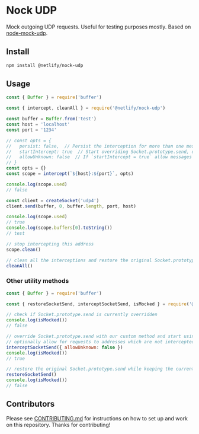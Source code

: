 # Nock UDP

Mock outgoing UDP requests. Useful for testing purposes mostly. Based on
[node-mock-udp](https://github.com/mattrobenolt/node-mock-udp).

## Install

```bash
npm install @netlify/nock-udp
```

## Usage

```js
const { Buffer } = require('buffer')

const { intercept, cleanAll } = require('@netlify/nock-udp')

const buffer = Buffer.from('test')
const host = 'localhost'
const port = '1234'

// const opts = {
//   persist: false,  // Persist the interception for more than one message, defaults to false
//   startIntercept: true  // Start overriding Socket.prototype.send, defaults to true
//   allowUnknown: false  // If `startIntercept = true` allow messages to addresses which aren't intercepted, defaults to false
// }
const opts = {}
const scope = intercept(`${host}:${port}`, opts)

console.log(scope.used)
// false

const client = createSocket('udp4')
client.send(buffer, 0, buffer.length, port, host)

console.log(scope.used)
// true
console.log(scope.buffers[0].toString())
// test

// stop intercepting this address
scope.clean()

// clean all the interceptions and restore the original Socket.prototype.send
cleanAll()
```

### Other utility methods

```js
const { Buffer } = require('buffer')

const { restoreSocketSend, interceptSocketSend, isMocked } = require('@netlify/nock-udp')

// check if Socket.prototype.send is currently overridden
console.log(isMocked())
// false

// override Socket.prototype.send with our custom method and start using the interceptors (used by `intercept` if `startIntercept = true`)
// optionally allow for requests to addresses which are not intercepted
interceptSocketSend({ allowUnknown: false })
console.log(isMocked())
// true

// restore the original Socket.prototype.send while keeping the current interceptors state
restoreSocketSend()
console.log(isMocked())
// false
```

## Contributors

Please see [CONTRIBUTING.md](./CONTRIBUTING.md) for instructions on how to set up and work on this repository. Thanks
for contributing!
